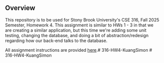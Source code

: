 ## Overview
This repository is to be used for Stony Brook University's CSE 316, Fall 2025 Semester, Homework 4. This assignment is similar to HWs 1 - 3 in that we are creating a similar application, but this time we're adding some unit testing, changing the database, and doing a bit of abstraction/redesign regarding how our back-end talks to the database.

All assignment instructions are provided <a href='https://www.cs.stonybrook.edu/~cse316/HW4.html'>here</a>.#   3 1 6 - H W 4 - K u a n g S i m o n  
 #   3 1 6 - H W 4 - K u a n g S i m o n  
 